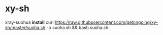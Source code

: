 # xy-sh
xray-suohua
**install**
curl https://raw.githubusercontent.com/getongoing/xy-sh/master/suoha.sh -o suoha.sh && bash suoha.sh
